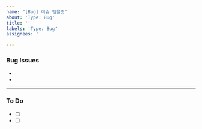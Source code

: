 ```yaml
---
name: "[Bug] 이슈 템플릿"
about: 'Type: Bug'
title: ''
labels: 'Type: Bug'
assignees: ''

---
```


### Bug Issues
- 
-
---
### To Do
- [ ]
- [ ]

